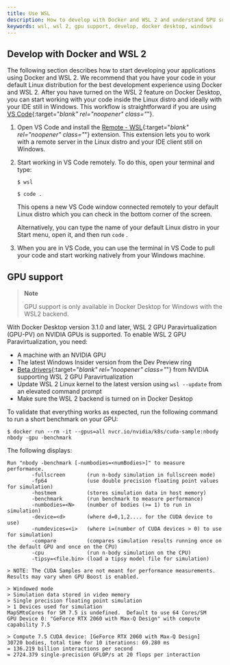 ```yaml
---
title: Use WSL
description: How to develop with Docker and WSL 2 and understand GPU support for WSL
keywords: wsl, wsl 2, gpu support, develop, docker desktop, windows
---
```


## Develop with Docker and WSL 2

The following section describes how to start developing your applications using Docker and WSL 2. We recommend that you have your code in your default Linux distribution for the best development experience using Docker and WSL 2. After you have turned on the WSL 2 feature on Docker Desktop, you can start working with your code inside the Linux distro and ideally with your IDE still in Windows. This workflow is straightforward if you are using [VS Code](https://code.visualstudio.com/download){:target="_blank" rel="noopener" class="_"}.

1. Open VS Code and install the [Remote - WSL](https://marketplace.visualstudio.com/items?itemName=ms-vscode-remote.remote-wsl){:target="_blank" rel="noopener" class="_"} extension. This extension lets you to work with a remote server in the Linux distro and your IDE client still on Windows.
2. Start working in VS Code remotely. To do this, open your terminal and type:

    ```console
    $ wsl
    ```

    ```console
    $ code .
    ```

    This opens a new VS Code window connected remotely to your default Linux distro which you can check in the bottom corner of the screen.

    Alternatively, you can type the name of your default Linux distro in your Start menu, open it, and then run `code` .
3. When you are in VS Code, you can use the terminal in VS Code to pull your code and start working natively from your Windows machine.

## GPU support

> **Note**
>
> GPU support is only available in Docker Desktop for Windows with the WSL2 backend.

With Docker Desktop version 3.1.0 and later,  WSL 2 GPU Paravirtualization (GPU-PV) on NVIDIA GPUs is supported. To enable WSL 2 GPU Paravirtualization, you need:

- A machine with an NVIDIA GPU
- The latest Windows Insider version from the Dev Preview ring
- [Beta drivers](https://developer.nvidia.com/cuda/wsl){:target="_blank" rel="noopener" class="_"} from NVIDIA supporting WSL 2 GPU Paravirtualization
- Update WSL 2 Linux kernel to the latest version using `wsl --update` from an elevated command prompt
- Make sure the WSL 2 backend is turned on in Docker Desktop

To validate that everything works as expected, run the following command to run a short benchmark on your GPU:

```console
$ docker run --rm -it --gpus=all nvcr.io/nvidia/k8s/cuda-sample:nbody nbody -gpu -benchmark
```
The following displays:

```console
Run "nbody -benchmark [-numbodies=<numBodies>]" to measure performance.
        -fullscreen       (run n-body simulation in fullscreen mode)
        -fp64             (use double precision floating point values for simulation)
        -hostmem          (stores simulation data in host memory)
        -benchmark        (run benchmark to measure performance)
        -numbodies=<N>    (number of bodies (>= 1) to run in simulation)
        -device=<d>       (where d=0,1,2.... for the CUDA device to use)
        -numdevices=<i>   (where i=(number of CUDA devices > 0) to use for simulation)
        -compare          (compares simulation results running once on the default GPU and once on the CPU)
        -cpu              (run n-body simulation on the CPU)
        -tipsy=<file.bin> (load a tipsy model file for simulation)

> NOTE: The CUDA Samples are not meant for performance measurements. Results may vary when GPU Boost is enabled.

> Windowed mode
> Simulation data stored in video memory
> Single precision floating point simulation
> 1 Devices used for simulation
MapSMtoCores for SM 7.5 is undefined.  Default to use 64 Cores/SM
GPU Device 0: "GeForce RTX 2060 with Max-Q Design" with compute capability 7.5

> Compute 7.5 CUDA device: [GeForce RTX 2060 with Max-Q Design]
30720 bodies, total time for 10 iterations: 69.280 ms
= 136.219 billion interactions per second
= 2724.379 single-precision GFLOP/s at 20 flops per interaction
```
